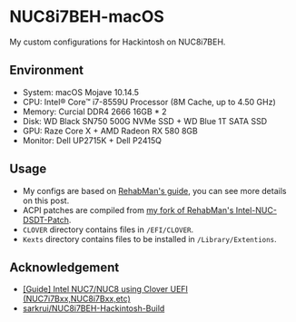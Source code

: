 # NUC8i7BEH-macOS
My custom configurations for Hackintosh on NUC8i7BEH.

## Environment

- System: macOS Mojave 10.14.5
- CPU: Intel® Core™ i7-8559U Processor (8M Cache, up to 4.50 GHz)
- Memory: Curcial DDR4 2666 16GB * 2
- Disk: WD Black SN750 500G NVMe SSD + WD Blue 1T SATA SSD
- GPU: Raze Core X + AMD Radeon RX 580 8GB
- Monitor: Dell UP2715K + Dell P2415Q

## Usage

- My configs are based on [RehabMan's guide](https://www.tonymacx86.com/threads/guide-intel-nuc7-nuc8-using-clover-uefi-nuc7i7bxx-nuc8i7bxx-etc.261711/), you can see more details on this post.
- ACPI patches are compiled from [my fork of RehabMan's Intel-NUC-DSDT-Patch](https://github.com/corenel/Intel-NUC-DSDT-Patch).
- `CLOVER` directory contains files in `/EFI/CLOVER`.
- `Kexts` directory contains files to be installed in `/Library/Extentions`.

## Acknowledgement

- [[Guide] Intel NUC7/NUC8 using Clover UEFI (NUC7i7Bxx,NUC8i7Bxx,etc)](https://www.tonymacx86.com/threads/guide-intel-nuc7-nuc8-using-clover-uefi-nuc7i7bxx-nuc8i7bxx-etc.261711/)
- [sarkrui/NUC8i7BEH-Hackintosh-Build](https://github.com/sarkrui/NUC8i7BEH-Hackintosh-Build)
